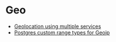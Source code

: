 # Geo

* [Geolocation using multiple services](https://blog.garage-coding.com/2016/07/06/geolocation-using-multiple-services.html)
* [Postgres custom range types for Geoip](http://illuminatedcomputing.com/posts/2016/06/inet-range/)